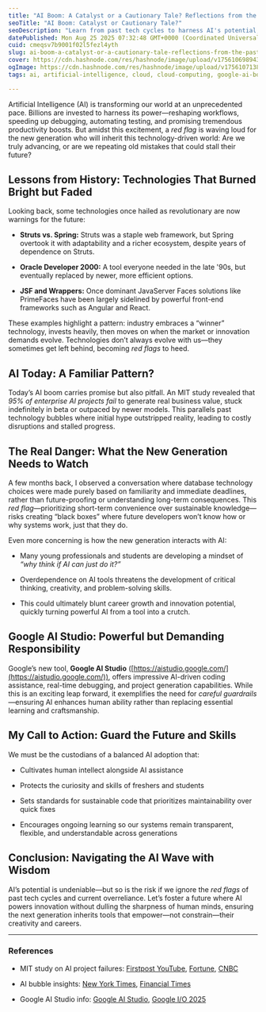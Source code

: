 ```yaml
---
title: "AI Boom: A Catalyst or a Cautionary Tale? Reflections from the Past and Present"
seoTitle: "AI Boom: Catalyst or Cautionary Tale?"
seoDescription: "Learn from past tech cycles to harness AI's potential, avoiding overreliance and ensuring it enhances human creativity"
datePublished: Mon Aug 25 2025 07:32:48 GMT+0000 (Coordinated Universal Time)
cuid: cmeqsv7b9001f02l5fezl4yth
slug: ai-boom-a-catalyst-or-a-cautionary-tale-reflections-from-the-past-and-present
cover: https://cdn.hashnode.com/res/hashnode/image/upload/v1756106989438/4b318c51-aaf8-4c59-9b4c-65e481e22aaa.png
ogImage: https://cdn.hashnode.com/res/hashnode/image/upload/v1756107138362/c6ae9f7b-4b24-4daf-9931-92d757be0ed2.png
tags: ai, artificial-intelligence, cloud, cloud-computing, google-ai-bot, ai-tools, artificial-intelligence-machine-learning-deep-learning-ai-models-neural-networks-predictive-analytics-data-science-natural-language-processing-computer-vision-recommender-systems-transfer-learning-supervised-learning-unsupervised-learning-robotics-big-data-computer-science-ethics-in-ai-ai-applications-ai-in-business-future-of-ai, google-ai, google-ai-studio, sinhasaurabh

---
```


Artificial Intelligence (AI) is transforming our world at an unprecedented pace. Billions are invested to harness its power—reshaping workflows, speeding up debugging, automating testing, and promising tremendous productivity boosts. But amidst this excitement, a *red flag* is waving loud for the new generation who will inherit this technology-driven world: Are we truly advancing, or are we repeating old mistakes that could stall their future?

## Lessons from History: Technologies That Burned Bright but Faded

Looking back, some technologies once hailed as revolutionary are now warnings for the future:

* **Struts vs. Spring:** Struts was a staple web framework, but Spring overtook it with adaptability and a richer ecosystem, despite years of dependence on Struts.
    
* **Oracle Developer 2000:** A tool everyone needed in the late '90s, but eventually replaced by newer, more efficient options.
    
* **JSF and Wrappers:** Once dominant JavaServer Faces solutions like PrimeFaces have been largely sidelined by powerful front-end frameworks such as Angular and React.
    

These examples highlight a pattern: industry embraces a “winner” technology, invests heavily, then moves on when the market or innovation demands evolve. Technologies don’t always evolve with us—they sometimes get left behind, becoming *red flags* to heed.

## AI Today: A Familiar Pattern?

Today’s AI boom carries promise but also pitfall. An MIT study revealed that *95% of enterprise AI projects fail* to generate real business value, stuck indefinitely in beta or outpaced by newer models. This parallels past technology bubbles where initial hype outstripped reality, leading to costly disruptions and stalled progress.

## The Real Danger: What the New Generation Needs to Watch

A few months back, I observed a conversation where database technology choices were made purely based on familiarity and immediate deadlines, rather than future-proofing or understanding long-term consequences. This *red flag*—prioritizing short-term convenience over sustainable knowledge—risks creating “black boxes” where future developers won’t know how or why systems work, just that they do.

Even more concerning is how the new generation interacts with AI:

* Many young professionals and students are developing a mindset of *“why think if AI can just do it?”*
    
* Overdependence on AI tools threatens the development of critical thinking, creativity, and problem-solving skills.
    
* This could ultimately blunt career growth and innovation potential, quickly turning powerful AI from a tool into a crutch.
    

## Google AI Studio: Powerful but Demanding Responsibility

Google’s new tool, **Google AI Studio** ([https://aistudio.google.com/](https://aistudio.google.com/)), offers impressive AI-driven coding assistance, real-time debugging, and project generation capabilities. While this is an exciting leap forward, it exemplifies the need for *careful guardrails*—ensuring AI enhances human ability rather than replacing essential learning and craftsmanship.

## My Call to Action: Guard the Future and Skills

We must be the custodians of a balanced AI adoption that:

* Cultivates human intellect alongside AI assistance
    
* Protects the curiosity and skills of freshers and students
    
* Sets standards for sustainable code that prioritizes maintainability over quick fixes
    
* Encourages ongoing learning so our systems remain transparent, flexible, and understandable across generations
    

## Conclusion: Navigating the AI Wave with Wisdom

AI’s potential is undeniable—but so is the risk if we ignore the *red flags* of past tech cycles and current overreliance. Let’s foster a future where AI powers innovation without dulling the sharpness of human minds, ensuring the next generation inherits tools that empower—not constrain—their creativity and careers.

---

### References

* MIT study on AI project failures: [Firstpost YouTube](https://www.youtube.com/watch?v=Zsh6VgcYCdI), [Fortune](https://fortune.com/2025/08/18/mit-report-95-percent-generative-ai-pilots-at-companies-failing-cfo/), [CNBC](https://www.cnbc.com/2025/08/18/openai-sam-altman-warns-ai-market-is-in-a-bubble.html)
    
* AI bubble insights: [New York Times](https://www.nytimes.com/2025/08/20/opinion/ai-technology-chatgpt.html), [Financial Times](https://www.ft.com/content/a76f238d-5543-4c01-9419-52aaf352dc23)
    
* Google AI Studio info: [Google AI Studio](https://aistudio.google.com/), [Google I/O 2025](https://cloud.google.com/transform/google-io-2025-the-top-updates-from-google-cloud-ai)